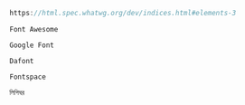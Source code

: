``` c
https://html.spec.whatwg.org/dev/indices.html#elements-3
```
``` text
Font Awesome
```
``` text
Google Font
``` 
``` text
Dafont
``` 
``` text
Fontspace
```
``` text
লিপিঘর
``` 

